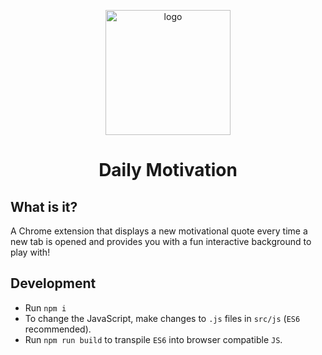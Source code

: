 <p align="center"><img src="https://raw.githubusercontent.com/nitishmittal17/daily-motivation/master/src/images/logo.png" alt="logo" height="200px" width="200px"></p>
<h1 align="center">Daily Motivation</h1>

## What is it?

A Chrome extension that displays a new motivational quote every time a new tab is opened and provides you with a fun interactive background to play with!

## Development

* Run `npm i`
* To change the JavaScript, make changes to `.js` files in `src/js` (`ES6` recommended). 
* Run `npm run build` to transpile `ES6` into browser compatible `JS`.